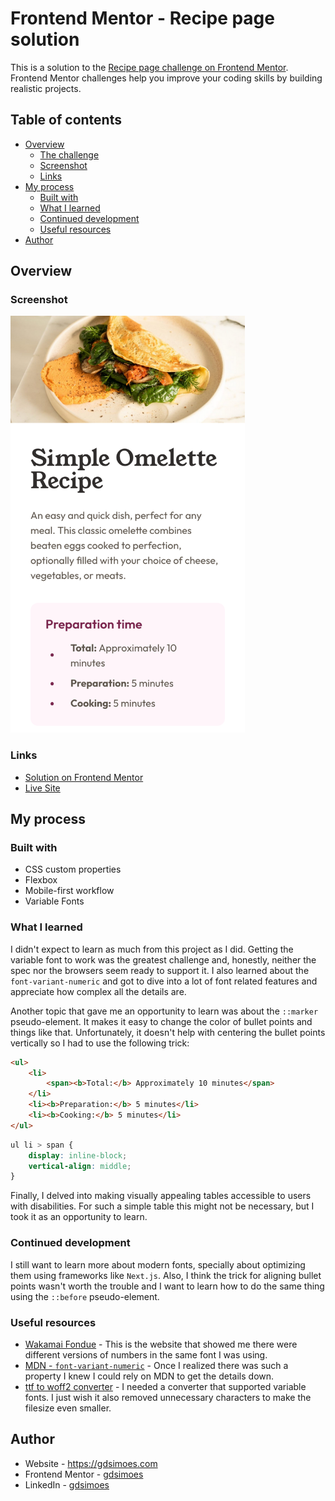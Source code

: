 # Frontend Mentor - Recipe page solution

This is a solution to the [Recipe page challenge on Frontend Mentor](https://www.frontendmentor.io/challenges/recipe-page-KiTsR8QQKm). Frontend Mentor challenges help you improve your coding skills by building realistic projects.

## Table of contents

-   [Overview](#overview)
    -   [The challenge](#the-challenge)
    -   [Screenshot](#screenshot)
    -   [Links](#links)
-   [My process](#my-process)
    -   [Built with](#built-with)
    -   [What I learned](#what-i-learned)
    -   [Continued development](#continued-development)
    -   [Useful resources](#useful-resources)
-   [Author](#author)

## Overview

### Screenshot

<img src="./screenshot.png" height="667">

### Links

-   [Solution on Frontend Mentor](https://www.frontendmentor.io/solutions/simple-solution-using-variable-fonts-AD5AZ_MZM-)
-   [Live Site](https://gdsimoes.github.io/recipe-pagefro)

## My process

### Built with

-   CSS custom properties
-   Flexbox
-   Mobile-first workflow
-   Variable Fonts

### What I learned

I didn't expect to learn as much from this project as I did. Getting the variable font to work was the greatest challenge and, honestly, neither the spec nor the browsers seem ready to support it. I also learned about the `font-variant-numeric` and got to dive into a lot of font related features and appreciate how complex all the details are.

Another topic that gave me an opportunity to learn was about the `::marker` pseudo-element. It makes it easy to change the color of bullet points and things like that. Unfortunately, it doesn't help with centering the bullet points vertically so I had to use the following trick:

```html
<ul>
    <li>
        <span><b>Total:</b> Approximately 10 minutes</span>
    </li>
    <li><b>Preparation:</b> 5 minutes</li>
    <li><b>Cooking:</b> 5 minutes</li>
</ul>
```

```css
ul li > span {
    display: inline-block;
    vertical-align: middle;
}
```

Finally, I delved into making visually appealing tables accessible to users with disabilities. For such a simple table this might not be necessary, but I took it as an opportunity to learn.

### Continued development

I still want to learn more about modern fonts, specially about optimizing them using frameworks like `Next.js`. Also, I think the trick for aligning bullet points wasn't worth the trouble and I want to learn how to do the same thing using the `::before` pseudo-element.

### Useful resources

-   [Wakamai Fondue](https://wakamaifondue.com/) - This is the website that showed me there were different versions of numbers in the same font I was using.
-   [MDN - `font-variant-numeric`](https://developer.mozilla.org/en-US/docs/Web/CSS/font-variant-numeric) - Once I realized there was such a property I knew I could rely on MDN to get the details down.
-   [ttf to woff2 converter](https://everythingfonts.com/ttf-to-woff2) - I needed a converter that supported variable fonts. I just wish it also removed unnecessary characters to make the filesize even smaller.

## Author

-   Website - <https://gdsimoes.com>
-   Frontend Mentor - [gdsimoes](https://www.frontendmentor.io/profile/gdsimoes)
-   LinkedIn - [gdsimoes](https://www.linkedin.com/in/gdsimoes)
